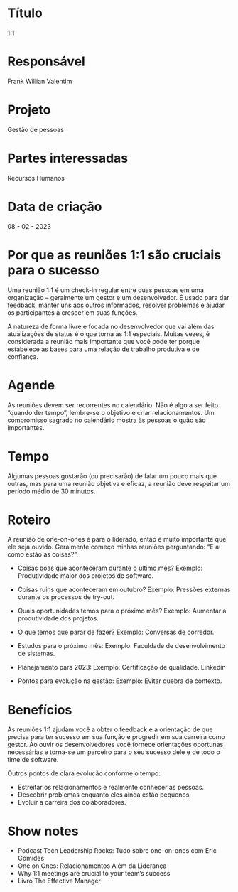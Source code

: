# Título
1:1

# Responsável
Frank Willian Valentim

# Projeto
Gestão de pessoas

# Partes interessadas
Recursos Humanos

# Data de criação
08 - 02 - 2023

# Por que as reuniões 1:1 são cruciais para o sucesso

Uma reunião 1:1 é um check-in regular entre duas pessoas em uma organização – geralmente um gestor e um desenvolvedor. É usado para dar feedback, manter uns aos outros informados, resolver problemas e ajudar os participantes a crescer em suas funções.

A natureza de forma livre e focada no desenvolvedor que vai além das atualizações de status é o que torna as 1:1 especiais. Muitas vezes, é considerada a reunião mais importante que você pode ter porque estabelece as bases para uma relação de trabalho produtiva e de confiança.

# Agende

As reuniões devem ser recorrentes no calendário. Não é algo a ser feito “quando der tempo”, lembre-se o objetivo é criar relacionamentos. Um compromisso sagrado no calendário mostra às pessoas o quão são importantes.

# Tempo

Algumas pessoas gostarão (ou precisarão) de falar um pouco mais que outras, mas para uma reunião objetiva e eficaz, a reunião deve respeitar um período médio de 30 minutos.

# Roteiro

A reunião de one-on-ones é para o liderado, então é muito importante que ele seja ouvido. Geralmente começo minhas reuniões perguntando: “E aí como estão as coisas?”.

- Coisas boas que aconteceram durante o último mês?
  Exemplo: Produtividade maior dos projetos de software.

- Coisas ruins que aconteceram em outubro?
  Exemplo: Pressões externas durante os processos de try-out.

- Quais oportunidades temos para o próximo mês?
  Exemplo: Aumentar a produtividade dos projetos.

- O que temos que parar de fazer?
  Exemplo: Conversas de corredor.

- Estudos para o próximo mês:
  Exemplo: Faculdade de desenvolvimento de sistemas.

- Planejamento para 2023:
  Exemplo: Certificação de qualidade. Linkedin

- Pontos para evolução na gestão:
  Exemplo: Evitar quebra de contexto.

# Benefícios

As reuniões 1:1 ajudam você a obter o feedback e a orientação de que precisa para ter sucesso em sua função e progredir em sua carreira como gestor. Ao ouvir os desenvolvedores você fornece orientações oportunas necessárias e torna-se um parceiro para o seu sucesso dele e de todo o time de software.

Outros pontos de clara evolução conforme o tempo:

- Estreitar os relacionamentos e realmente conhecer as pessoas.
- Descobrir problemas enquanto eles ainda estão pequenos.
- Evoluir a carreira dos colaboradores.

# Show notes
- Podcast Tech Leadership Rocks: Tudo sobre one-on-ones com Eric Gomides
- One on Ones: Relacionamentos Além da Liderança
- Why 1:1 meetings are crucial to your team’s success
- Livro The Effective Manager
